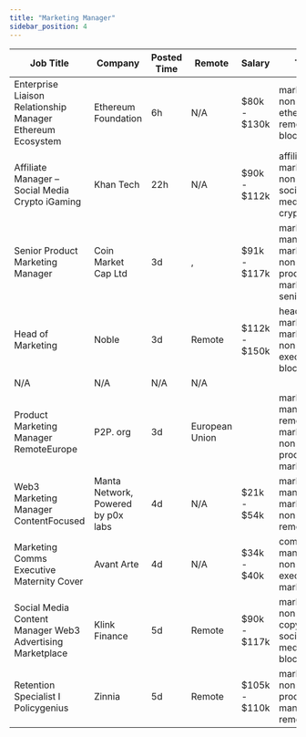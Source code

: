 ```yaml
---
title: "Marketing Manager"
sidebar_position: 4
---
```


| Job Title | Company | Posted Time | Remote | Salary | Tags | Apply Link |
|-----------|---------|-------------|--------|--------|------|------------|
| Enterprise Liaison Relationship Manager Ethereum Ecosystem | Ethereum Foundation | 6h | N/A | $80k - $130k | marketing, non tech, ethereum, remote, blockchain | [Apply](https://web3.career/enterprise-liaison-relationship-manager-ethereum-ecosystem-ethereum-foundation/102618) |
| Affiliate Manager – Social Media Crypto iGaming | Khan Tech | 22h | N/A | $90k - $112k | affiliate, marketing, non tech, social media, crypto | [Apply](https://web3.career/affiliate-manager-social-media-crypto-igaming-khantech/102595) |
| Senior Product Marketing Manager | Coin Market Cap Ltd | 3d | , | $91k - $117k | marketing manager, marketing, non tech, product marketing, senior | [Apply](https://web3.career/senior-product-marketing-manager-coinmarketcap/102521) |
| Head of Marketing | Noble | 3d | Remote | $112k - $150k | head of marketing, marketing, non tech, executive, blockchain | [Apply](https://web3.career/head-of-marketing-noble/102484) |
| N/A | N/A | N/A | N/A |  |  | [Apply](https://web3.career/metana) |
| Product Marketing Manager RemoteEurope | P2P. org | 3d | European Union |  | marketing manager, remote, marketing, non tech, product marketing | [Apply](https://web3.career/product-marketing-manager-remote-europe-p2p-org/102482) |
| Web3 Marketing Manager ContentFocused | Manta Network, Powered by p0x labs | 4d | N/A | $21k - $54k | marketing manager, marketing, non tech, remote | [Apply](https://web3.career/web3-marketing-manager-content-focused-mantanetwork/102431) |
| Marketing Comms Executive Maternity Cover | Avant Arte | 4d | N/A | $34k - $40k | community manager, non tech, executive, marketing | [Apply](https://web3.career/marketing-comms-executive-maternity-cover-avantarte/102412) |
| Social Media Content Manager Web3 Advertising Marketplace | Klink Finance | 5d | Remote | $90k - $117k | marketing, non tech, copywriting, social media, blockchain | [Apply](https://web3.career/social-media-content-manager-web3-advertising-marketplace-klinkfinance/102383) |
| Retention Specialist I Policygenius | Zinnia | 5d | Remote | $105k - $110k | marketing, non tech, product manager, remote | [Apply](https://web3.career/retention-specialist-i-policygenius-zinnia/97588) |
